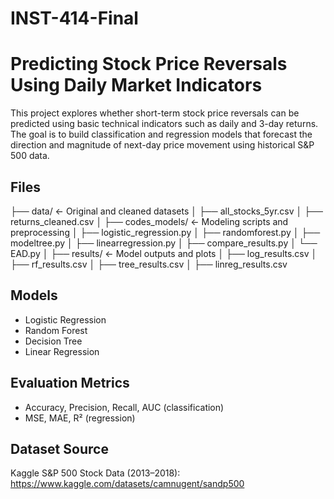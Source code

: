 # INST-414-Final
# Predicting Stock Price Reversals Using Daily Market Indicators

This project explores whether short-term stock price reversals can be predicted using basic technical indicators such as daily and 3-day returns. The goal is to build classification and regression models that forecast the direction and magnitude of next-day price movement using historical S&P 500 data.

## Files
├── data/ <- Original and cleaned datasets
│ ├── all_stocks_5yr.csv
│ ├── returns_cleaned.csv
│
├── codes_models/ <- Modeling scripts and preprocessing
│ ├── logistic_regression.py
│ ├── randomforest.py
│ ├── modeltree.py
│ ├── linearregression.py
│ ├── compare_results.py
│ └── EAD.py
│
├── results/ <- Model outputs and plots
│ ├── log_results.csv
│ ├── rf_results.csv
│ ├── tree_results.csv
│ ├── linreg_results.csv

## Models
- Logistic Regression  
- Random Forest  
- Decision Tree  
- Linear Regression

## Evaluation Metrics
- Accuracy, Precision, Recall, AUC (classification)  
- MSE, MAE, R² (regression)

## Dataset Source
Kaggle S&P 500 Stock Data (2013–2018):  
https://www.kaggle.com/datasets/camnugent/sandp500

